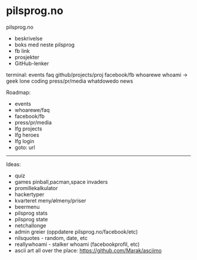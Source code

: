 pilsprog.no
===========

pilsprog.no
- beskrivelse
- boks med neste pilsprog
- fb link
- prosjekter
- GitHub-lenker

terminal:
events
faq
github/projects/proj
facebook/fb
whoarewe
whoami -> geek lone coding 
press/pr/media
whatdowedo
news


Roadmap:
- events
- whoarewe/faq
- facebook/fb
- press/pr/media
- lfg projects
- lfg heroes
- lfg login
- goto: url

-----

Ideas:
- quiz
- games pinball,pacman,space invaders
- promillekalkulator
- hackertyper
- kvarteret meny/ølmeny/priser
- beermenu
- pilsprog stats
- pilsprog state
- netchallonge
- admin greier (oppdatere pilsprog.no/facebook/etc)
- nilsquotes - random, date, etc
- reallywhoami - stalker whoami (facebookprofil, etc)
- ascii art all over the place: https://github.com/Marak/asciimo
